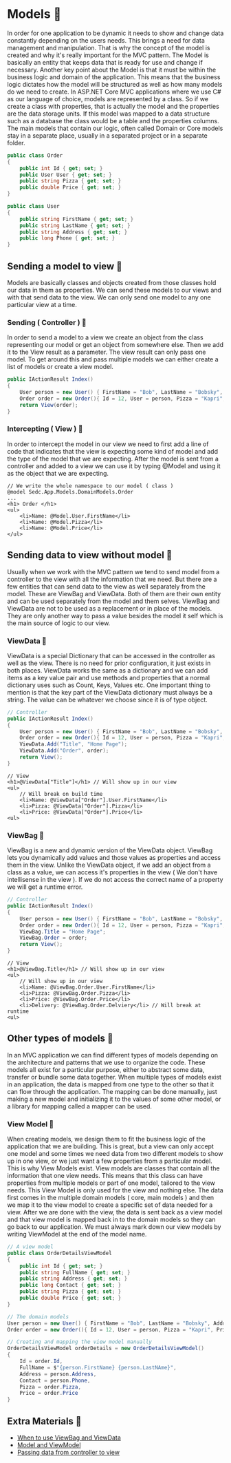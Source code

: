 # Models 🍦
In order for one application to be dynamic it needs to show and change data constantly depending on the users needs. This brings a need for data management and manipulation. That is why the concept of the model is created and why it's really important for the MVC pattern. The Model is basically an entity that keeps data that is ready for use and change if necessary. Another key point about the Model is that it must be within the business logic and domain of the application. This means that the business logic dictates how the model will be structured as well as how many models do we need to create. In ASP.NET Core MVC applications where we use C# as our language of choice, models are represented by a class. So if we create a class with properties, that is actually the model and the properties are the data storage units. If this model was mapped to a data structure such as a database the class would be a table and the properties columns. The main models that contain our logic, often called Domain or Core models stay in a separate place, usually in a separated project or in a separate folder.
```csharp
public class Order
{
	public int Id { get; set; }
	public User User { get; set; }
	public string Pizza { get; set; }
	public double Price { get; set; }
}
```
```csharp
public class User
{
	public string FirstName { get; set; }
	public string LastName { get; set; }
	public string Address { get; set; }
	public long Phone { get; set; }
}
```
## Sending a model to view 🔹
Models are basically classes and objects created from those classes hold our data in them as properties. We can send these models to our views and with that send data to the view. We can only send one model to any one particular view at a time. 
### Sending ( Controller ) 🔽
In order to send a model to a view we create an object from the class representing our model or get an object from somewhere else. Then we add it to the View result as a parameter. The view result can only pass one model. To get around this and pass multiple models we can either create a list of models or create a view model.
```csharp
public IActionResult Index()
{
	User person = new User() { FirstName = "Bob", LastName = "Bobsky", Address = "Bob Street", Phone = 0800234234 };
	Order order = new Order(){ Id = 12, User = person, Pizza = "Kapri", Price = 10.5 };
	return View(order);
}
```
### Intercepting ( View ) 🔽
In order to intercept the model in our view we need to first add a line of code that indicates that the view is expecting some kind of model and add the type of the model that we are expecting. After the model is sent from a controller and added to a view we can use it by typing @Model and using it as the object that we are expecting.
```csharp.cshtml
// We write the whole namespace to our model ( class )
@model Sedc.App.Models.DomainModels.Order
...
<h1> Order </h1>
<ul>
	<li>Name: @Model.User.FirstName</li>
	<li>Name: @Model.Pizza</li>
	<li>Name: @Model.Price</li>
</ul>
```
## Sending data to view without model 🔹
Usually when we work with the MVC pattern we tend to send model from a controller to the view with all the information that we need. But there are a few entities that can send data to the view as well separately from the model. These are ViewBag and ViewData. Both of them are their own entity and can be used separately from the model and them selves. ViewBag and ViewData are not to be used as a replacement or in place of the models. They are only another way to pass a value besides the model it self which is the main source of logic to our view.
### ViewData 🔽
ViewData is a special Dictionary that can be accessed in the controller as well as the view. There is no need for prior configuration, it just exists in both places. ViewData works the same as a dictionary and we can add items as a key value pair and use methods and properties that a normal dictionary uses such as Count, Keys, Values etc. One important thing to mention is that the key part of the ViewData dictionary must always be a string. The value can be whatever we choose since it is of type object.
```csharp
// Controller
public IActionResult Index()
{
	User person = new User() { FirstName = "Bob", LastName = "Bobsky", Address = "Bob Street", Phone = 0800234234 };
	Order order = new Order(){ Id = 12, User = person, Pizza = "Kapri", Price = 10.5 };
	ViewData.Add("Title", "Home Page");
	ViewData.Add("Order", order);
	return View();
}
```
```csharp.cshtml
// View
<h1>@ViewData["Title"]</h1> // Will show up in our view
<ul>
	// Will break on build time
	<li>Name: @ViewData["Order"].User.FirstName</li>
	<li>Pizza: @ViewData["Order"].Pizza</li>
	<li>Price: @ViewData["Order"].Price</li>
<ul>
```
### ViewBag 🔽
ViewBag is a new and dynamic version of the ViewData object. ViewBag lets you dynamically add values and those values as properties and access them in the view. Unlike the ViewData object, if we add an object from a class as a value, we can access it's properties in the view ( We don't have intellisense in the view ). If we do not access the correct name of a property we will get a runtime error.
```csharp
// Controller
public IActionResult Index()
{
	User person = new User() { FirstName = "Bob", LastName = "Bobsky", Address = "Bob Street", Phone = 0800234234 };
	Order order = new Order(){ Id = 12, User = person, Pizza = "Kapri", Price = 10.5 };
	ViewBag.Title = "Home Page";
	ViewBag.Order = order;
	return View();
}
```
```csharp.cshtml
// View
<h1>@ViewBag.Title</h1> // Will show up in our view
<ul>
	// Will show up in our view
	<li>Name: @ViewBag.Order.User.FirstName</li>
	<li>Pizza: @ViewBag.Order.Pizza</li>
	<li>Price: @ViewBag.Order.Price</li>
	<li>Delivery: @ViewBag.Order.Delviery</li> // Will break at runtime
<ul>
```
## Other types of models 🔹
In an MVC application we can find different types of models depending on the architecture and patterns that we use to organize the code. These models all exist for a particular purpose, either to abstract some data, transfer or bundle some data together. When multiple types of models exist in an application, the data is mapped from one type to the other so that it can flow through the application. The mapping can be done manually, just making a new model and initializing it to the values of some other model, or a library for mapping called a mapper can be used. 
### View Model 🔽
When creating models, we design them to fit the business logic of the application that we are building. This is great, but a view can only accept one model and some times we need data from two different models to show up in one view, or we just want a few properties from a particular model. This is why View Models exist. View models are classes that contain all the information that one view needs. This means that this class can have properties from multiple models or part of one model, tailored to the view needs. This View Model is only used for the view and nothing else. The data first comes in the multiple domain models ( core, main models ) and then we map it to the view model to create a specific set of data needed for a view. After we are done with the view, the data is sent back as a view model and that view model is mapped back in to the domain models so they can go back to our application. We must always mark down our view models by writing ViewModel at the end of the model name.
```csharp
// A view model
public class OrderDetailsViewModel
{
	public int Id { get; set; }
	public string FullName { get; set; }
	public string Address { get; set; }
	public long Contact { get; set; }
	public string Pizza { get; set; }
	public double Price { get; set; }
}
```
```csharp
// The domain models
User person = new User() { FirstName = "Bob", LastName = "Bobsky", Address = "Bob Street", Phone = 0800234234 };
Order order = new Order(){ Id = 12, User = person, Pizza = "Kapri", Price = 10.5 };

// Creating and mapping the view model manually
OrderDetailsViewModel orderDetails = new OrderDetailsViewModel()
{
	Id = order.Id,
	FullName = $"{person.FirstName} {person.LastNAme}",
	Address = person.Address,
	Contact = person.Phone,
	Pizza = order.Pizza,
	Price = order.Price
}
```
## Extra Materials 📘
* [When to use ViewBag and ViewData](https://rachelappel.com/2014/01/02/when-to-use-viewbag-viewdata-or-tempdata-in-asp-net-mvc-3-applications/)
* [Model and ViewModel](https://www.tektutorialshub.com/asp-net-core/asp-net-core-model-and-viewmodel/)
* [Passing data from controller to view](https://www.tektutorialshub.com/asp-net-core/asp-net-core-passing-data-from-controller-to-view/)
